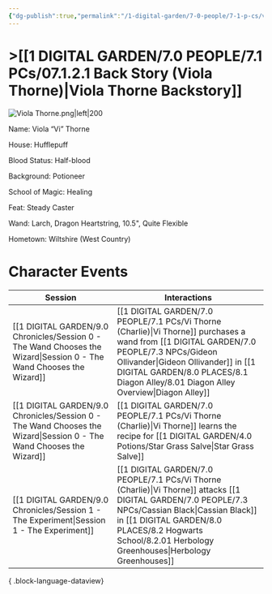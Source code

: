 ```yaml
---
{"dg-publish":true,"permalink":"/1-digital-garden/7-0-people/7-1-p-cs/vi-thorne-charlie/","tags":["#hufflepuff","#student","#person"]}
---
```


# >[[1 DIGITAL GARDEN/7.0 PEOPLE/7.1 PCs/07.1.2.1 Back Story (Viola Thorne)\|Viola Thorne Backstory]]

![Viola Thorne.png|left|200](/img/user/1%20DIGITAL%20GARDEN/Images%20&%20Banners/Viola%20Thorne.png)

Name: Viola “Vi” Thorne

House: Hufflepuff

Blood Status: Half-blood

Background: Potioneer

School of Magic: Healing

Feat: Steady Caster

Wand: Larch, Dragon Heartstring, 10.5", Quite Flexible

Hometown: Wiltshire (West Country)

# Character Events

| Session                                                                                                                 | Interactions                                                                                                                   |
| ----------------------------------------------------------------------------------------------------------------------- | ------------------------------------------------------------------------------------------------------------------------------ |
| [[1 DIGITAL GARDEN/9.0 Chronicles/Session 0 - The Wand Chooses the Wizard\|Session 0 - The Wand Chooses the Wizard]] | [[1 DIGITAL GARDEN/7.0 PEOPLE/7.1 PCs/Vi Thorne (Charlie)\|Vi Thorne]] purchases a wand from [[1 DIGITAL GARDEN/7.0 PEOPLE/7.3 NPCs/Gideon Ollivander\|Gideon Ollivander]] in [[1 DIGITAL GARDEN/8.0 PLACES/8.1 Diagon Alley/8.01 Diagon Alley Overview\|Diagon Alley]] |
| [[1 DIGITAL GARDEN/9.0 Chronicles/Session 0 - The Wand Chooses the Wizard\|Session 0 - The Wand Chooses the Wizard]] | [[1 DIGITAL GARDEN/7.0 PEOPLE/7.1 PCs/Vi Thorne (Charlie)\|Vi Thorne]] learns the recipe for [[1 DIGITAL GARDEN/4.0 Potions/Star Grass Salve\|Star Grass Salve]]                                                  |
| [[1 DIGITAL GARDEN/9.0 Chronicles/Session 1 - The Experiment\|Session 1 - The Experiment]]                           | [[1 DIGITAL GARDEN/7.0 PEOPLE/7.1 PCs/Vi Thorne (Charlie)\|Vi Thorne]] attacks [[1 DIGITAL GARDEN/7.0 PEOPLE/7.3 NPCs/Cassian Black\|Cassian Black]] in [[1 DIGITAL GARDEN/8.0 PLACES/8.2 Hogwarts School/8.2.01 Herbology Greenhouses\|Herbology Greenhouses]]        |

{ .block-language-dataview}

